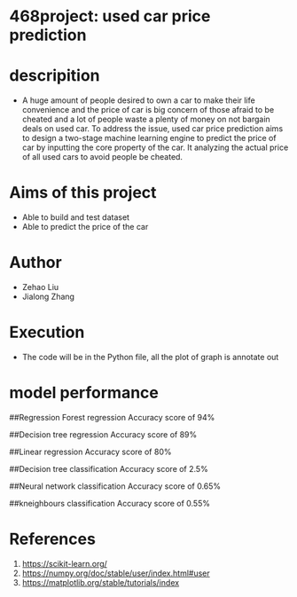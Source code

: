 # 468project: used car price prediction

# descripition
- A huge amount of people desired to own a car to make their life convenience and the price of car is big concern of those afraid to be cheated and a lot of people waste a plenty of money on not bargain deals on used car. To address the issue, used car price prediction aims to design a two-stage machine learning engine to predict the price of car by inputting the core property of the car. It analyzing the actual price of all used cars to avoid people be cheated.

# Aims of this project
- Able to build and test dataset
- Able to predict the price of the car

# Author
- Zehao Liu
- Jialong Zhang

# Execution
- The code will be in the Python file, all the plot of graph is annotate out

# model performance
##Regression Forest regression
Accuracy score of 94%

##Decision tree regression
Accuracy score of 89%

##Linear regression
Accuracy score of 80%

##Decision tree classification
Accuracy score of 2.5%

##Neural network classification
Accuracy score of 0.65%

##kneighbours classification
Accuracy score of 0.55%

# References
1. https://scikit-learn.org/
2. https://numpy.org/doc/stable/user/index.html#user
3. https://matplotlib.org/stable/tutorials/index
